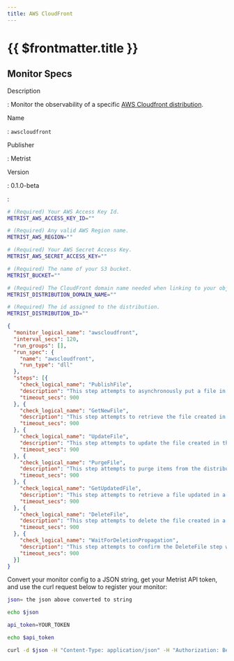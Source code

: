 ```yaml
---
title: AWS CloudFront
---
```


# {{ $frontmatter.title }}

## Monitor Specs

Description

: Monitor the observability of a specific [AWS Cloudfront distribution](https://aws.amazon.com/cloudfront/).

Name

: `awscloudfront`

Publisher

: Metrist

Version

: 0.1.0-beta

: &nbsp;


<!--@include: /parts/_1.md-->


<!--@include: /parts/_2.md-->


<!--@include: /parts/_3.md-->


```sh
# (Required) Your AWS Access Key Id.
METRIST_AWS_ACCESS_KEY_ID=""

# (Required) Any valid AWS Region name.
METRIST_AWS_REGION=""

# (Required) Your AWS Secret Access Key.
METRIST_AWS_SECRET_ACCESS_KEY=""

# (Required) The name of your S3 bucket.
METRIST_BUCKET=""

# (Required) The CloudFront domain name needed when linking to your objects.
METRIST_DISTRIBUTION_DOMAIN_NAME=""

# (Required) The id assigned to the distribution.
METRIST_DISTRIBUTION_ID=""
```

<!--@include: /parts/tips_env-vars.md -->


<!--@include: /parts/_4.md-->


```json
{
  "monitor_logical_name": "awscloudfront",
  "interval_secs": 120,
  "run_groups": [],
  "run_spec": {
    "name": "awscloudfront",
    "run_type": "dll"
  },
  "steps": [{
    "check_logical_name": "PublishFile",
    "description": "This step attempts to asynchronously put a file in an S3 bucket.",
    "timeout_secs": 900
  }, {
    "check_logical_name": "GetNewFile",
    "description": "This step attempts to retrieve the file created in the previous step.",
    "timeout_secs": 900
  }, {
    "check_logical_name": "UpdateFile",
    "description": "This step attempts to update the file created in the previous step.",
    "timeout_secs": 900
  }, {
    "check_logical_name": "PurgeFile",
    "description": "This step attempts to purge items from the distribution.",
    "timeout_secs": 900
  }, {
    "check_logical_name": "GetUpdatedFile",
    "description": "This step attempts to retrieve a file updated in a previous step.",
    "timeout_secs": 900
  }, {
    "check_logical_name": "DeleteFile",
    "description": "This step attempts to delete the file created in a previous step.",
    "timeout_secs": 900
  }, {
    "check_logical_name": "WaitForDeletionPropagation",
    "description": "This step attempts to confirm the DeleteFile step was successful.",
    "timeout_secs": 900
  }]
}
```




Convert your monitor config to a JSON string, get your Metrist API token, and use the curl request below to register your monitor:

```sh
json= the json above converted to string

echo $json

api_token=YOUR_TOKEN

echo $api_token

curl -d $json -H "Content-Type: application/json" -H "Authorization: Bearer $api_token" 'https://app.metrist.io/api/v0/monitor-config'

```

<!--@include: /parts/tips_api.md-->


<!--@include: /parts/_5.md-->


<!--@include: /parts/result.md-->
